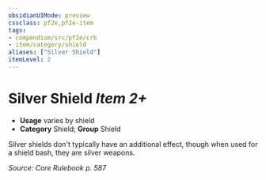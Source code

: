 ```yaml
---
obsidianUIMode: preview
cssclass: pf2e,pf2e-item
tags:
- compendium/src/pf2e/crb
- item/category/shield
aliases: ["Silver Shield"]
itemLevel: 2
---
```

# Silver Shield *Item 2+*  

- **Usage** varies by shield
- **Category** Shield; **Group** Shield 

Silver shields don't typically have an additional effect, though when used for a shield bash, they are silver weapons.

*Source: Core Rulebook p. 587*